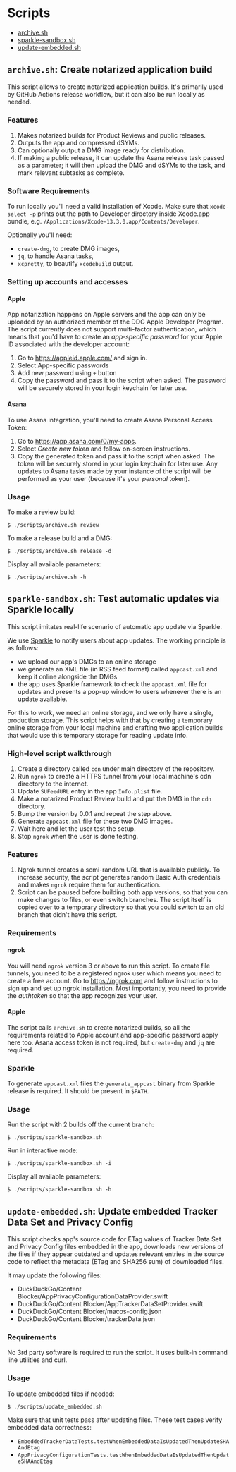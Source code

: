 # Scripts

* [archive.sh](#archivesh-create-notarized-application-build)
* [sparkle-sandbox.sh](#sparkle-sandboxsh-test-automatic-updates-via-sparkle-locally)
* [update-embedded.sh](#update-embeddedsh-update-embedded-tracker-data-set-and-privacy-config)

## `archive.sh`: Create notarized application build

This script allows to create notarized application builds. It's primarily 
used by GitHub Actions release workflow, but it can also be run locally
as needed.

### Features

1. Makes notarized builds for Product Reviews and public releases.
1. Outputs the app and compressed dSYMs.
1. Can optionally output a DMG image ready for distribution.
1. If making a public release, it can update the Asana release task passed as
  a parameter; it will then upload the DMG and dSYMs to the task, and mark
  relevant subtasks as complete.

### Software Requirements

To run locally you'll need a valid installation of Xcode. Make sure that 
`xcode-select -p` prints out the path to Developer directory inside Xcode.app
bundle, e.g. `/Applications/Xcode-13.3.0.app/Contents/Developer`.

Optionally you'll need:
* `create-dmg`, to create DMG images,
* `jq`, to handle Asana tasks,
* `xcpretty`, to beautify `xcodebuild` output.

### Setting up accounts and accesses

#### Apple

App notarization happens on Apple servers and the app can only be uploaded by
an authorized member of the DDG Apple Developer Program. The script currently
does not support multi-factor authentication, which means that you'd have to
create an _app-specific password_ for your Apple ID associated with the
developer account:

1. Go to https://appleid.apple.com/ and sign in.
1. Select App-specific passwords
1. Add new password using `+` button
1. Copy the password and pass it to the script when asked. The password will
  be securely stored in your login keychain for later use.

#### Asana

To use Asana integration, you'll need to create Asana Personal Access Token:

1. Go to https://app.asana.com/0/my-apps.
1. Select _Create new token_ and follow on-screen instructions.
1. Copy the generated token and pass it to the script when asked. The token
  will be securely stored in your login keychain for later use. Any updates
  to Asana tasks made by your instance of the script will be performed as
  your user (because it's your _personal_ token).

### Usage

To make a review build:

    $ ./scripts/archive.sh review

To make a release build and a DMG:

    $ ./scripts/archive.sh release -d

Display all available parameters:

    $ ./scripts/archive.sh -h


## `sparkle-sandbox.sh`: Test automatic updates via Sparkle locally

This script imitates real-life scenario of automatic app update via Sparkle.

We use [Sparkle](https://sparkle-project.org/) to notify users about app
updates. The working principle is as follows:
* we upload our app's DMGs to an online storage
* we generate an XML file (in RSS feed format) called `appcast.xml` and keep it
  online alongside the DMGs
* the app uses Sparkle framework to check the `appcast.xml` file for updates
  and presents a pop-up window to users whenever there is an update available.

For this to work, we need an online storage, and we only have a single,
production storage. This script helps with that by creating a temporary online
storage from your local machine and crafting two application builds that
would use this temporary storage for reading update info.

### High-level script walkthrough

1. Create a directory called `cdn` under main directory of the repository.
1. Run `ngrok` to create a HTTPS tunnel from your local machine's cdn
  directory to the internet.
1. Update `SUFeedURL` entry in the app `Info.plist` file.
1. Make a notarized Product Review build and put the DMG in the `cdn` directory.
1. Bump the version by 0.0.1 and repeat the step above.
1. Generate `appcast.xml` file for these two DMG images.
1. Wait here and let the user test the setup.
1. Stop `ngrok` when the user is done testing.

### Features

1. Ngrok tunnel creates a semi-random URL that is available publicly.
  To increase security, the script generates random Basic Auth credentials and
  makes `ngrok` require them for authentication.
1. Script can be paused before building both app versions, so that you can make
  changes to files, or even switch branches. The script itself is copied over
  to a temporary directory so that you could switch to an old branch that
  didn't have this script.

### Requirements

#### ngrok

You will need `ngrok` version 3 or above to run this script. To create file
tunnels, you need to be a registered ngrok user which means you need to create
a free account. Go to https://ngrok.com and follow instructions to sign up and
set up ngrok installation. Most importantly, you need to provide the _authtoken_
so that the app recognizes your user.

#### Apple

The script calls `archive.sh` to create notarized builds, so all the
requirements related to Apple account and app-specific password apply here too.
Asana access token is not required, but `create-dmg` and `jq` are required.

### Sparkle

To generate `appcast.xml` files the `generate_appcast` binary from Sparkle release is required. It should be present in `$PATH`.

### Usage

Run the script with 2 builds off the current branch:

    $ ./scripts/sparkle-sandbox.sh

Run in interactive mode:

    $ ./scripts/sparkle-sandbox.sh -i

Display all available parameters:

    $ ./scripts/sparkle-sandbox.sh -h


## `update-embedded.sh`: Update embedded Tracker Data Set and Privacy Config

This script checks app's source code for ETag values of Tracker Data Set
and Privacy Config files embedded in the app, downloads new versions of the
files if they appear outdated and updates relevant entries in the source code
to reflect the metadata (ETag and SHA256 sum) of downloaded files.

It may update the following files:
* DuckDuckGo/Content Blocker/AppPrivacyConfigurationDataProvider.swift
* DuckDuckGo/Content Blocker/AppTrackerDataSetProvider.swift
* DuckDuckGo/Content Blocker/macos-config.json
* DuckDuckGo/Content Blocker/trackerData.json

### Requirements

No 3rd party software is required to run the script. It uses built-in
command line utilities and curl.

### Usage

To update embedded files if needed:

    $ ./scripts/update_embedded.sh

Make sure that unit tests pass after updating files. These test cases verify
embedded data correctness:
* `EmbeddedTrackerDataTests.testWhenEmbeddedDataIsUpdatedThenUpdateSHAAndEtag`
* `AppPrivacyConfigurationTests.testWhenEmbeddedDataIsUpdatedThenUpdateSHAAndEtag`
